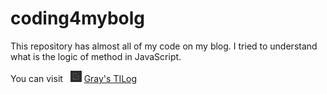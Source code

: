 # coding4mybolg
This repository has almost all of my code on my blog. I tried to understand what is the logic of method in JavaScript.

You can visit &nbsp;&nbsp;[<img src="/images/blogLogo.png" alt="My Blog Logo" width="18"/>](https://dev-gp.tistory.com/) [Gray's TILog](https://dev-gp.tistory.com/)
